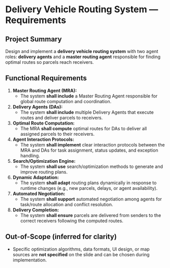 # Delivery Vehicle Routing System — Requirements

## Project Summary
Design and implement a **delivery vehicle routing system** with two agent roles: **delivery agents** and a **master routing agent** responsible for finding optimal routes so parcels reach receivers.

## Functional Requirements
1. **Master Routing Agent (MRA):**
   - The system **shall include** a Master Routing Agent responsible for global route computation and coordination.
2. **Delivery Agents (DAs):**
   - The system **shall include** multiple Delivery Agents that execute routes and deliver parcels to receivers.
3. **Optimal Route Computation:**
   - The MRA **shall compute** optimal routes for DAs to deliver all assigned parcels to their receivers.
4. **Agent Interaction Protocols:**
   - The system **shall implement** clear interaction protocols between the MRA and DAs for task assignment, status updates, and exception handling.
5. **Search/Optimization Engine:**
   - The system **shall use** search/optimization methods to generate and improve routing plans.
6. **Dynamic Adaptation:**
   - The system **shall adapt** routing plans dynamically in response to runtime changes (e.g., new parcels, delays, or agent availability).
7. **Automated Negotiation:**
   - The system **shall support** automated negotiation among agents for task/route allocation and conflict resolution.
8. **Delivery Completion:**
   - The system **shall ensure** parcels are delivered from senders to the correct receivers following the computed routes.

## Out-of-Scope (inferred for clarity)
- Specific optimization algorithms, data formats, UI design, or map sources are **not specified** on the slide and can be chosen during implementation.
